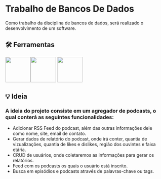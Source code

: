 # Trabalho de Bancos De Dados


Como trabalho da disciplina de bancos de dados, será realizado o desenvolvimento de um software.
## 🛠 Ferramentas
<p align="left"><img src="https://agoncal.files.wordpress.com/2014/05/java_ee_logo_vert_v2.png" width="80"><img src="https://upload.wikimedia.org/wikipedia/commons/2/29/Postgresql_elephant.svg" width="80"> <img src="https://upload.wikimedia.org/wikipedia/commons/thumb/4/43/Feed-icon.svg/1200px-Feed-icon.svg.png" width="80"></p>

## 💡 Ideia

### A ideia do projeto consiste em um agregador de podcasts, o qual conterá as seguintes funcionalidades:
- Adicionar RSS Feed do podcast, além das outras informações dele como nome, site, email de contato.
- Gerar dados de relatório do podcast, onde irá conter, quantia de vizualizações, quantia de likes e dislikes, região dos ouvintes e faixa etária.
- CRUD de usuários, onde coletaremos as informações para gerar os relatórios.
- Feed com os podcasts os quais o usuário está inscrito.
- Busca em episódios e podcasts através de palavras-chave ou tags.
